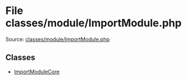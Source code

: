 File classes/module/ImportModule.php
=========

Source: [classes/module/ImportModule.php](https://github.com/PrestaShop/PrestaShop/blob/1.6.0.6/classes/module/ImportModule.php)


Classes
-------

* [ImportModuleCore](class.ImportModuleCore.md)

